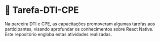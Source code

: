 # 📕 Tarefa-DTI-CPE
Na parceira DTI e CPE, as capacitações promoveram algumas tarefas aos participantes, visando aprofundar os conhecimentos sobre React Native. Este repositório engloba estas atividades realizadas.
